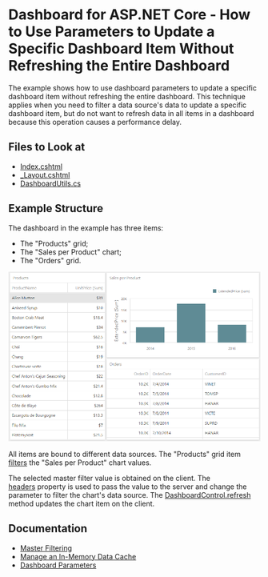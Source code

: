# Dashboard for ASP.NET Core - How to Use Parameters to Update a Specific Dashboard Item Without Refreshing the Entire Dashboard

The example shows how to use dashboard parameters to update a specific dashboard item without refreshing the entire dashboard. This technique applies when you need to filter a data source's data to update a specific dashboard item, but do not want to refresh data in all items in a dashboard because this operation causes a performance delay.

<!-- default file list -->
## Files to Look at

* [Index.cshtml](./CS/AspNetCoreDashboard/Pages/Index.cshtml)
* [_Layout.cshtml](./CS/AspNetCoreDashboard/Pages/_Layout.cshtml#L12-L38)
* [DashboardUtils.cs](./CS/AspNetCoreDashboard/Code/DashboardUtils.cs#L18-L22)
<!-- default file list end -->

## Example Structure

The dashboard in the example has three items: 
- The "Products" grid;
- The "Sales per Product" chart;
- The "Orders" grid.

![Dashboard](Images/Dashboard.png)

All items are bound to different data sources. The "Products" grid item [filters](https://docs.devexpress.com/Dashboard/117060/web-dashboard/create-dashboards-on-the-web/interactivity/master-filtering) the "Sales per Product" chart values. 

The selected master filter value is obtained on the client. The [headers](https://docs.devexpress.com/Dashboard/js-DevExpress.Dashboard.AjaxRemoteService#js_devexpress_dashboard_ajaxremoteservice_headers) property is used to pass the value to the server and change the parameter to filter the chart's data source. The [DashboardControl.refresh](https://docs.devexpress.com/Dashboard/js-DevExpress.Dashboard.DashboardControl?p=netframework#js_devexpress_dashboard_dashboardcontrol_refresh) method updates the chart item on the client. 

## Documentation

- [Master Filtering](https://docs.devexpress.com/Dashboard/117060/web-dashboard/create-dashboards-on-the-web/interactivity/master-filtering)
- [Manage an In-Memory Data Cache](https://docs.devexpress.com/Dashboard/400983/web-dashboard/dashboard-backend/manage-an-in-memory-data-cache)
- [Dashboard Parameters](https://docs.devexpress.com/Dashboard/117062/web-dashboard/create-dashboards-on-the-web/data-analysis/dashboard-parameters)


